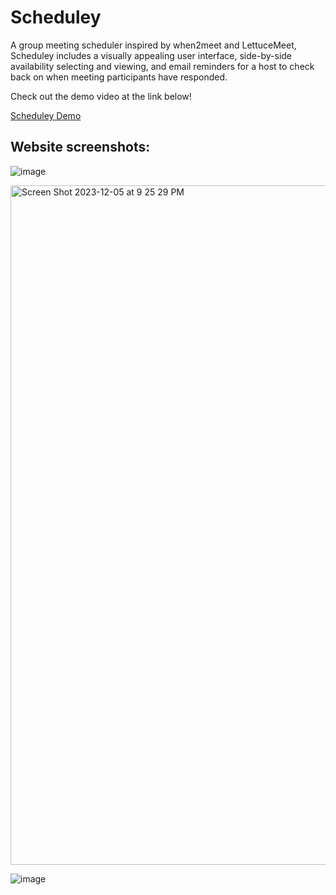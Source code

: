 # Scheduley
A group meeting scheduler inspired by when2meet and LettuceMeet, Scheduley includes a visually appealing user interface, side-by-side availability selecting and viewing, and email reminders for a host to check back on when meeting participants have responded.

Check out the demo video at the link below!

[Scheduley Demo](https://www.youtube.com/watch?v=QOaRkSPZJbk)

## Website screenshots:

![image](https://github.com/The-Dugtrio-CS4800/Scheduley/assets/90418786/dcf357d4-2425-4745-b418-944d00de2191)

<img width="1087" alt="Screen Shot 2023-12-05 at 9 25 29 PM" src="https://github.com/The-Dugtrio-CS4800/Scheduley/assets/90418786/c22165e6-60cb-4048-9157-9cc52a806c32">

![image](https://github.com/The-Dugtrio-CS4800/Scheduley/assets/90418786/3a2e5ec9-47a0-4d1b-afbb-9f80d6108e04)
